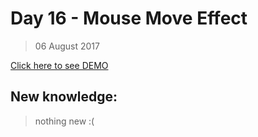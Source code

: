 # Day 16 - Mouse Move Effect
> 06 August 2017

[Click here to see DEMO](https://noeemi.github.io/JavaScript30/Day16-MouseMoveShadow/)

## New  knowledge:
> nothing new :(

